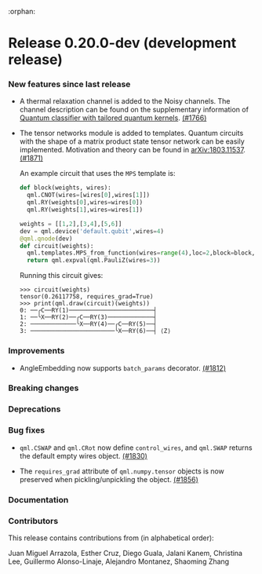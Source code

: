 :orphan:

# Release 0.20.0-dev (development release)

<h3>New features since last release</h3>

* A thermal relaxation channel is added to the Noisy channels. The channel description can be 
  found on the supplementary information of [Quantum classifier with tailored quantum kernels](https://arxiv.org/abs/1909.02611).
  [(#1766)](https://github.com/PennyLaneAI/pennylane/pull/1766)

* The tensor networks module is added to templates. Quantum circuits with the shape of a matrix product state tensor network can be easily implemented. Motivation and theory can be found in [arXiv:1803.11537](https://arxiv.org/abs/1803.11537). [(#1871)](https://github.com/PennyLaneAI/pennylane/pull/1871)

  An example circuit that uses the `MPS` template is:
  ```python
  def block(weights, wires):
    qml.CNOT(wires=[wires[0],wires[1]])
    qml.RY(weights[0],wires=wires[0])
    qml.RY(weights[1],wires=wires[1])

  weights = [[1,2],[3,4],[5,6]]
  dev = qml.device('default.qubit',wires=4)
  @qml.qnode(dev)
  def circuit(weights):
    qml.templates.MPS_from_function(wires=range(4),loc=2,block=block,n_params_block=2,weights=weights)
    return qml.expval(qml.PauliZ(wires=3))
  ```
  Running this circuit gives:
  ```pycon
  >>> circuit(weights)
  tensor(0.26117758, requires_grad=True)
  >>> print(qml.draw(circuit)(weights))
  0: ──╭C──RY(1)────────────────────────┤     
  1: ──╰X──RY(2)──╭C──RY(3)─────────────┤     
  2: ─────────────╰X──RY(4)──╭C──RY(5)──┤     
  3: ────────────────────────╰X──RY(6)──┤ ⟨Z⟩
  ```

<h3>Improvements</h3>

* AngleEmbedding now supports `batch_params` decorator. [(#1812)](https://github.com/PennyLaneAI/pennylane/pull/1812)

<h3>Breaking changes</h3>

<h3>Deprecations</h3>

<h3>Bug fixes</h3>

* `qml.CSWAP` and `qml.CRot` now define `control_wires`, and `qml.SWAP` 
  returns the default empty wires object.
  [(#1830)](https://github.com/PennyLaneAI/pennylane/pull/1830)

* The `requires_grad` attribute of `qml.numpy.tensor` objects is now
  preserved when pickling/unpickling the object.
  [(#1856)](https://github.com/PennyLaneAI/pennylane/pull/1856)

<h3>Documentation</h3>

<h3>Contributors</h3>

This release contains contributions from (in alphabetical order): 

Juan Miguel Arrazola, Esther Cruz, Diego Guala, Jalani Kanem, Christina Lee, Guillermo Alonso-Linaje, Alejandro Montanez, Shaoming Zhang
